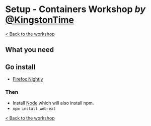 # Setup - Containers Workshop *by* [@KingstonTime](https://twitter.com/KingstonTime)

[< Back to the workshop](README.md)

## What you need

## Go install
- [Firefox Nightly](https://www.mozilla.org/en-US/firefox/nightly/all/)

### Then

- Install [Node](https://nodejs.org/en/) which will also install npm.
- `npm install web-ext`


[< Back to the workshop](README.md)
